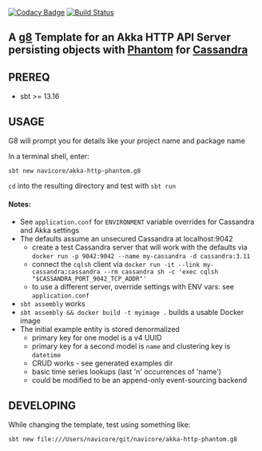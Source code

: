 [![Codacy Badge](https://api.codacy.com/project/badge/Grade/1bec982da37d4df0a375d183f2b97dd6)](https://www.codacy.com/app/navicore/akka-http-phantom.g8?utm_source=github.com&amp;utm_medium=referral&amp;utm_content=navicore/akka-http-phantom.g8&amp;utm_campaign=Badge_Grade)
[![Build Status](https://travis-ci.org/navicore/akka-http-phantom.g8.svg?branch=master)](https://travis-ci.org/navicore/akka-http-phantom.g8)

A [g8] Template for an Akka HTTP API Server persisting objects with [Phantom] for [Cassandra]
---

## PREREQ

  * sbt >= 13.16

## USAGE

G8 will prompt you for details like your project name and package name

In a terminal shell, enter:

```console
sbt new navicore/akka-http-phantom.g8 
```

`cd` into the resulting directory and test with `sbt run`

#### Notes:

* See `application.conf` for `ENVIRONMENT` variable overrides for Cassandra and Akka settings
* The defaults assume an unsecured Cassandra at localhost:9042
  * create a test Cassandra server that will work with the defaults via `docker run -p 9042:9042 --name my-cassandra -d cassandra:3.11`
  * connect the `cqlsh` client via `docker run -it --link my-cassandra:cassandra --rm cassandra sh -c 'exec cqlsh "$CASSANDRA_PORT_9042_TCP_ADDR"'`
  * to use a different server, override settings with ENV vars: see `application.conf`
* `sbt assembly` works
* `sbt assembly && docker build -t myimage .` builds a usable Docker image
* The initial example entity is stored denormalized
  * primary key for one model is a v4 UUID
  * primary key for a second model is `name` and clustering key is `datetime`
  * CRUD works - see generated examples dir
  * basic time series lookups (last 'n' occurrences of 'name')
  * could be modified to be an append-only event-sourcing backend

## DEVELOPING

While changing the template, test using something like:

```console
sbt new file:///Users/navicore/git/navicore/akka-http-phantom.g8
```

[Phantom]: https://github.com/outworkers/phantom
[Cassandra]: http://cassandra.apache.org/
[g8]: http://www.foundweekends.org/giter8/
[g8 setup]: http://www.foundweekends.org/giter8/setup.html 

